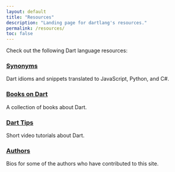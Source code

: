 ```yaml
---
layout: default
title: "Resources"
description: "Landing page for dartlang's resources."
permalink: /resources/
toc: false
---
```


Check out the following Dart language resources:

<div class="card-grid">
  <div class="card">
    <h3><a href="/resources/synonyms">Synonyms</a></h3>
    <p>Dart idioms and snippets translated to JavaScript, Python, and C#.</p>
  </div>

  <div class="card">
    <h3><a href="/resources/books">Books on Dart</a></h3>
    <p>A collection of books about Dart.</p>
  </div>

  <div class="card">
    <h3><a href="/resources/dart-tips">Dart Tips</a></h3>
    <p>Short video tutorials about Dart.</p>
  </div>

  <div class="card">
    <h3><a href="/resources/authors/">Authors</a></h3>
    <p>Bios for some of the authors who have contributed to this site.</p>
  </div>
</div>
